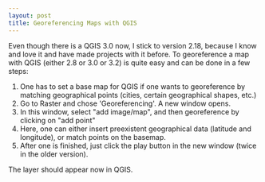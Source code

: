 ```yaml
---
layout: post
title: Georeferencing Maps with QGIS
---
```


Even though there is a QGIS 3.0 now, I stick to version 2.18, because I know and love it and have made projects with it before.
To georeference a map with QGIS (either 2.8 or 3.0 or 3.2) is quite easy and can be done in a few steps:

1. One has to set a base map for QGIS if one wants to georeference by matching geographical points (cities, certain geographical shapes, etc.)
2. Go to Raster and chose 'Georeferencing'. A new window opens.
3. In this window, select "add image/map", and then georeference by clicking on "add point"
4. Here, one can either insert preexistent geographical data (latitude and longitude), or match points on the basemap.
5. After one is finished, just click the play button in the new window (twice in the older version).

The layer should appear now in QGIS.
